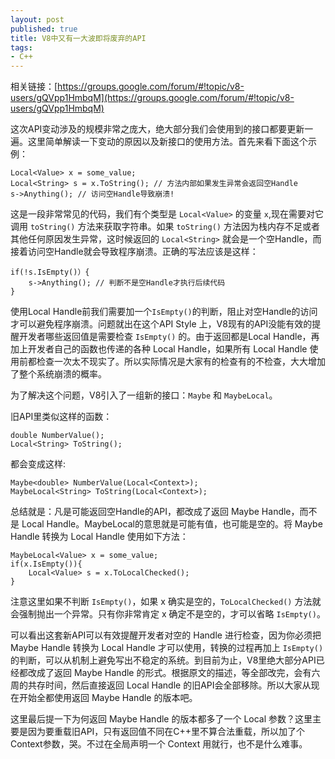 ```yaml
---
layout: post
published: true
title: V8中又有一大波即将废弃的API
tags:
- C++
---
```

相关链接：[https://groups.google.com/forum/#!topic/v8-users/gQVpp1HmbqM](https://groups.google.com/forum/#!topic/v8-users/gQVpp1HmbqM)

这次API变动涉及的规模非常之庞大，绝大部分我们会使用到的接口都要更新一遍。这里简单解读一下变动的原因以及新接口的使用方法。首先来看下面这个示例：

```
Local<Value> x = some_value;
Local<String> s = x.ToString(); // 方法内部如果发生异常会返回空Handle
s->Anything(); // 访问空Handle导致崩溃!
```
这是一段非常常见的代码，我们有个类型是 `Local<Value>` 的变量 `x`,现在需要对它调用 `toString()` 方法来获取字符串。如果 `toString()` 方法因为栈内存不足或者其他任何原因发生异常，这时候返回的 `Local<String>` 就会是一个空Handle，而接着访问空Handle就会导致程序崩溃。正确的写法应该是这样：

```
if(!s.IsEmpty()）{
	s->Anything(); // 判断不是空Handle才执行后续代码
}
```
使用Local Handle前我们需要加一个`IsEmpty()`的判断，阻止对空Handle的访问才可以避免程序崩溃。问题就出在这个API Style 上，V8现有的API没能有效的提醒开发者哪些返回值是需要检查 `IsEmpty()` 的。由于返回都是Local Handle，再加上开发者自己的函数也传递的各种 Local Handle，如果所有 Local Handle 使用前都检查一次太不现实了。所以实际情况是大家有的检查有的不检查，大大增加了整个系统崩溃的概率。

为了解决这个问题，V8引入了一组新的接口：`Maybe` 和 `MaybeLocal`。

旧API里类似这样的函数：

```
double NumberValue();
Local<String> ToString();

```
都会变成这样:

```
Maybe<double> NumberValue(Local<Context>);
MaybeLocal<String> ToString(Local<Context>);

```
总结就是：凡是可能返回空Handle的API，都改成了返回 Maybe Handle，而不是 Local Handle。MaybeLocal的意思就是可能有值，也可能是空的。将 Maybe Handle 转换为 Local Handle 使用如下方法：

```
MaybeLocal<Value> x = some_value;
if(x.IsEmpty()){
	Local<Value> s = x.ToLocalChecked();
}
```
注意这里如果不判断 `IsEmpty()`，如果 x 确实是空的，`ToLocalChecked()` 方法就会强制抛出一个异常。只有你非常肯定 x 确定不是空的，才可以省略 `IsEmpty()`。

可以看出这套新API可以有效提醒开发者对空的 Handle 进行检查，因为你必须把 Maybe Handle 转换为 Local Handle 才可以使用，转换的过程再加上 `IsEmpty()` 的判断，可以从机制上避免写出不稳定的系统。到目前为止，V8里绝大部分API已经都改成了返回 Maybe Handle 的形式。根据原文的描述，等全部改完，会有六周的共存时间，然后直接返回 Local Handle 的旧API会全部移除。所以大家从现在开始全都使用返回 Maybe Handle 的版本吧。

这里最后提一下为何返回 Maybe Handle 的版本都多了一个 Local<Context> 参数？这里主要是因为要重载旧API，只有返回值不同在C++里不算合法重载，所以加了个Context参数，哭。不过在全局声明一个 Context 用就行，也不是什么难事。


